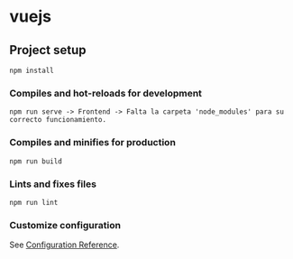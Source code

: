 # vuejs

## Project setup
```
npm install
```

### Compiles and hot-reloads for development
```
npm run serve -> Frontend -> Falta la carpeta 'node_modules' para su correcto funcionamiento.
```

### Compiles and minifies for production
```
npm run build
```

### Lints and fixes files
```
npm run lint
```

### Customize configuration
See [Configuration Reference](https://cli.vuejs.org/config/).
